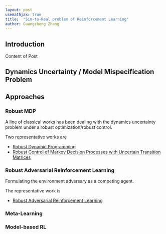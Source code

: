 ```yaml
---
layout: post
usemathjax: true
title:  "Sim-to-Real problem of Reinforcement Learning"
author: Guangzheng Zhang
---
```


## Introduction
Content of Post


## Dynamics Uncertainty / Model Mispecification Problem

## Approaches

### Robust MDP

A line of classical works has been dealing with the dynamics uncertainty problem under a robust optimization/robust control. 

Two representative works are
* [Robust Dynamic Programming](https://pubsonline.informs.org/doi/abs/10.1287/moor.1040.0129)
* [Robust Control of Markov Decision Processes with Uncertain Transition Matrices](https://pubsonline.informs.org/doi/abs/10.1287/opre.1050.0216)

### Robust Adversarial Reinforcement Learning

Formulating the environment adversary as a competing agent. 

The representative work is
* [Robust Adversarial Reinforcement Learning](https://arxiv.org/abs/1703.02702)

### Meta-Learning

### Model-based RL